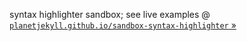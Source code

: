 
syntax highlighter sandbox;
see live examples @ [`planetjekyll.github.io/sandbox-syntax-highlighter` »](http://planetjekyll.github.io/sandbox-syntax-highlighter)


